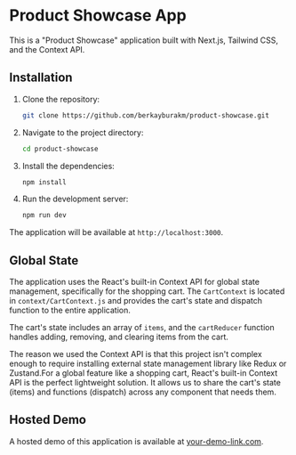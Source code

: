 # Product Showcase App

This is a "Product Showcase" application built with Next.js, Tailwind CSS, and the Context API.

## Installation

1.  Clone the repository:
    ```bash
    git clone https://github.com/berkayburakm/product-showcase.git
    ```
2.  Navigate to the project directory:
    ```bash
    cd product-showcase
    ```
3.  Install the dependencies:
    ```bash
    npm install
    ```
4.  Run the development server:
    ```bash
    npm run dev
    ```

The application will be available at `http://localhost:3000`.

## Global State

The application uses the React's built-in Context API for global state management, specifically for the shopping cart. The `CartContext` is located in `context/CartContext.js` and provides the cart's state and dispatch function to the entire application.

The cart's state includes an array of `items`, and the `cartReducer` function handles adding, removing, and clearing items from the cart.

The reason we used the Context API is that this project isn't complex enough to require installing external state management library like Redux or Zustand.For a global feature like a shopping cart, React's built-in Context API is the perfect lightweight solution. It allows us to share the cart's state (items) and functions (dispatch) across any component that needs them.

## Hosted Demo

A hosted demo of this application is available at [your-demo-link.com](https://your-demo-link.com).
